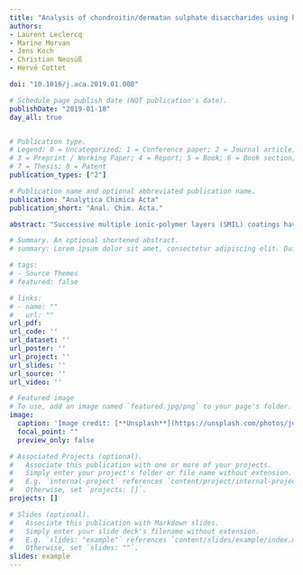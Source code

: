 ```yaml
---
title: "Analysis of chondroitin/dermatan sulphate disaccharides using high-performance liquid chromatography"
authors:
- Laurent Leclercq
- Marine Morvan
- Jens Koch
- Christian Neusüß
- Hervé Cottet

doi: "10.1016/j.aca.2019.01.008"

# Schedule page publish date (NOT publication's date).
publishDate: "2019-01-18"
day_all: true


# Publication type.
# Legend: 0 = Uncategorized; 1 = Conference paper; 2 = Journal article;
# 3 = Preprint / Working Paper; 4 = Report; 5 = Book; 6 = Book section;
# 7 = Thesis; 8 = Patent
publication_types: ["2"]

# Publication name and optional abbreviated publication name.
publication: "Analytica Chimica Acta"
publication_short: "Anal. Chim. Acta."

abstract: "Successive multiple ionic-polymer layers (SMIL) coatings have been often used in capillary electrophoresis due to their simplicity to implement and regenerate. However, the performances of the separation are strongly dependent on the nature of the polyelectrolyte partners used to build the SMIL coating. In this work, we investigate new couples of polyelectrolytes that were not tested before: namely, polybrene (PB), quaternized diethylaminoethyl dextran (DEAEDq) and ε-poly(lysine) (ε-PLL), as polycations, in combination with poly(acrylic acid), dextran sulfate, poly(styrenesulfonate), poly(methacrylic acid) and poly(L-lysine citramide), as polyanions. Systematic study of intra- and inter-capillaries repeatabilities/reproducibilities was performed based on the determination of migration time, separation efficiency and electroosmotic mobility. Interestingly, the electroosmotic flow was found to vary with the nature of the polycation on a broad range of electroosmotic mobility decreasing in magnitude in the order of PB>ε-PLL > DEAEDq, whatever the polyanion associated. Application of the coatings to the separation of proteins is illustrated in a 0.5M acetic acid BGE, including CE-MS separation of ribonuclease B-glycoforms of the same mass (positional or structural isomers)."

# Summary. An optional shortened abstract.
# summary: Lorem ipsum dolor sit amet, consectetur adipiscing elit. Duis posuere tellus ac convallis placerat. Proin tincidunt magna sed ex sollicitudin condimentum.

# tags:
# - Source Themes
# featured: false

# links:
# - name: ""
#   url: ""
url_pdf: 
url_code: ''
url_dataset: ''
url_poster: ''
url_project: ''
url_slides: ''
url_source: ''
url_video: ''

# Featured image
# To use, add an image named `featured.jpg/png` to your page's folder. 
image:
  caption: 'Image credit: [**Unsplash**](https://unsplash.com/photos/jdD8gXaTZsc)'
  focal_point: ""
  preview_only: false

# Associated Projects (optional).
#   Associate this publication with one or more of your projects.
#   Simply enter your project's folder or file name without extension.
#   E.g. `internal-project` references `content/project/internal-project/index.md`.
#   Otherwise, set `projects: []`.
projects: []

# Slides (optional).
#   Associate this publication with Markdown slides.
#   Simply enter your slide deck's filename without extension.
#   E.g. `slides: "example"` references `content/slides/example/index.md`.
#   Otherwise, set `slides: ""`.
slides: example
---
```


